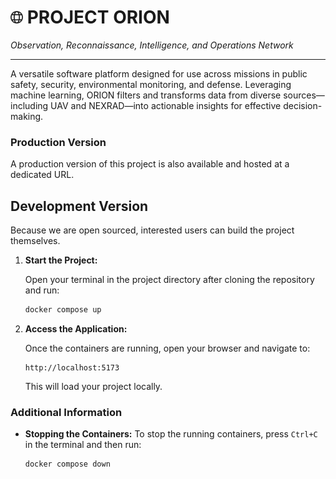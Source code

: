 
# <img src="src/app/static/globe.png" alt="" width="20"> PROJECT ORION

*Observation, Reconnaissance, Intelligence, and Operations Network*

---

A versatile software platform designed for use across missions in public safety, security, environmental monitoring, and defense. Leveraging machine learning, ORION filters and transforms data from diverse sources—including UAV and NEXRAD—into actionable insights for effective decision-making.


### Production Version

A production version of this project is also available and hosted at a dedicated URL.


## Development Version
Because we are open sourced, interested users can build the project themselves.


1. **Start the Project:**

   Open your terminal in the project directory after cloning the repository and run:

   ```bash
   docker compose up
   ```

2. **Access the Application:**

   Once the containers are running, open your browser and navigate to:

   ```
   http://localhost:5173
   ```

   This will load your project locally.
### Additional Information

- **Stopping the Containers:**
  To stop the running containers, press `Ctrl+C` in the terminal and then run:

  ```bash
  docker compose down
  ```
